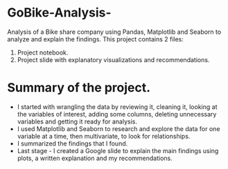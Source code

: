 # GoBike-Analysis-

Analysis of a Bike share company using Pandas, Matplotlib and Seaborn to analyze and  explain the findings.
This project contains 2 files:
1) Project notebook.
2) Project slide with explanatory visualizations and recommendations.

# Summary of the project.

* I started with wrangling the data by reviewing it, cleaning it, looking at the variables of interest, adding some columns,       deleting unnecessary variables and getting it ready for analysis.
* I used Matplotlib and Seaborn to research and explore the data for one variable at a time, then multivariate, to look for             relationships.
* I summarized the findings that I found.
* Last stage - I created a Google slide to explain the main findings using plots, a written explanation and my recommendations.
